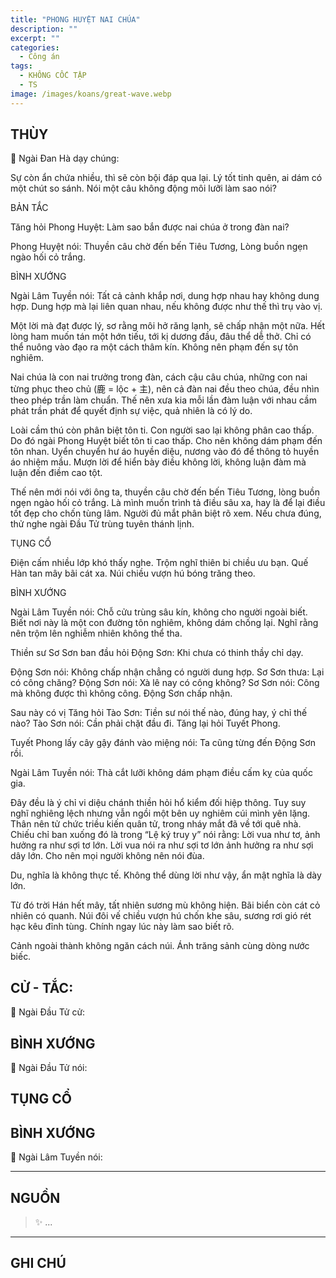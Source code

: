 ```yaml
---
title: "PHONG HUYỆT NAI CHÚA"
description: ""
excerpt: ""
categories:
  - Công án
tags:
  - KHÔNG CỐC TẬP
  - TS 
image: /images/koans/great-wave.webp
---
```


## THÙY

📢 Ngài Đan Hà dạy chúng:

Sự còn ẩn chứa nhiều, thì sẽ còn bội đáp qua lại. Lý tốt tinh quên, ai dám có một chút so sánh. Nói một câu không động môi lưỡi làm sao nói?

BẢN TẮC

Tăng hỏi Phong Huyệt: Làm sao bắn được nai chúa ở trong đàn nai?

Phong Huyệt nói:
Thuyền câu chờ đến bến Tiêu Tương,
Lòng buồn ngẹn ngào hối cỏ trắng.

BÌNH XƯỚNG

Ngài Lâm Tuyền nói: Tất cả cảnh khắp nơi, dung hợp nhau hay không dung hợp. Dung hợp mà lại liên quan nhau, nếu không được như thế thì trụ vào vị.

Một lời mà đạt được lý, sơ rằng môi hở răng lạnh, sẽ chấp nhận một nữa. Hết lòng ham muốn tán một hớn tiếu, tới kị dương đầu, đâu thể dễ thở. Chỉ có thể nuông vào đạo ra một cách thâm kín. Không nên phạm đến sự tôn nghiêm.

Nai chúa là con nai trưởng trong đàn, cách cậu câu chúa, những con nai từng phục theo chủ (鹿 = lộc + 主), nên cả đàn nai đều theo chúa, đều nhìn theo phép trần làm chuẩn. Thế nên xưa kia mỗi lần đàm luận với nhau cầm phát trần phát để quyết định sự việc, quả nhiên là có lý do.

Loài cầm thú còn phân biệt tôn ti. Con người sao lại không phân cao thấp. Do đó ngài Phong Huyệt biết tôn ti cao thấp. Cho nên không dám phạm đến tôn nhan. Uyển chuyển hư áo huyền diệu, nương vào đó để thông tỏ huyền áo nhiệm mầu. Mượn lời để hiển bày điều không lời, không luận đàm mà luận đến điềm cao tột.

Thế nên mới nói với ông ta, thuyền câu chờ đến bến Tiêu Tương, lòng buồn ngẹn ngào hối cỏ trắng. Là mình muốn trình tả điều sâu xa, hay là để lại điều tốt đẹp cho chốn tùng lâm. Người đủ mắt phân biệt rõ xem. Nếu chưa đúng, thử nghe ngài Đầu Tử trùng tuyên thánh lịnh.

TỤNG CỔ

Điện cấm nhiều lớp khó thấy nghe.
Trộm nghĩ thiên bi chiều ưu bạn.
Quế Hàn tan mây bãi cát xa.
Núi chiều vượn hú bóng trăng theo.

BÌNH XƯỚNG

Ngài Lâm Tuyền nói: Chỗ cửu trùng sâu kín, không cho người ngoài biết. Biết nơi này là một con đường tôn nghiêm, không dám chống lại. Nghĩ rằng nên trộm lên nghiễm nhiên không thể tha.

Thiền sư Sơ Sơn ban đầu hỏi Động Sơn: Khi chưa có thinh thầy chỉ dạy.

Động Sơn nói: Không chấp nhận chẳng có người dung hợp.
Sơ Sơn thưa: Lại có công chăng?
Động Sơn nói: Xà lê nay có công không?
Sơ Sơn nói: Công mà không được thì không công.
Động Sơn chấp nhận.

Sau này có vị Tăng hỏi Tào Sơn: Tiền sư nói thế nào, đúng hay, ý chỉ thế nào?
Tào Sơn nói: Cần phải chặt đầu đi.
Tăng lại hỏi Tuyết Phong.

Tuyết Phong lấy cây gậy đánh vào miệng nói: Ta cũng từng đến Động Sơn rồi.

Ngài Lâm Tuyền nói: Thà cắt lưỡi không dám phạm điều cấm kỵ của quốc gia.

Đây đều là ý chỉ vi diệu chánh thiền hỏi hổ kiểm đối hiệp thông. Tuy suy nghĩ nghiêng lệch nhưng vẫn ngồi một bên uy nghiêm cúi mình yên lặng. Thân nên tử chức triều kiến quân tử, trong nháy mắt đã về tới quê nhà. Chiếu chỉ ban xuống đó là trong “Lệ ký truy y” nói rằng: Lời vua như tơ, ảnh hưởng ra như sợi tơ lớn. Lời vua nói ra như sợi tơ lớn ảnh hưởng ra như sợi dây lớn. Cho nên mọi người không nên nói đùa.

Du, nghĩa là không thực tế. Không thể dùng lời như vậy, ẩn mật nghĩa là dày lớn.

Từ đó trời Hán hết mây, tất nhiên sương mù không hiện. Bãi biển còn cát cỏ nhiên có quanh. Núi đôi vế chiều vượn hú chốn khe sâu, sương rơi gió rét hạc kêu đỉnh tùng. Chính ngay lúc này làm sao biết rõ.

Cảnh ngoài thành không ngăn cách núi.
Ánh trăng sảnh cùng dòng nước biếc.

## CỬ - TẮC:

📢 Ngài Đầu Tử cử:

> 

## BÌNH XƯỚNG

📢 Ngài Đầu Tử nói:


## TỤNG CỔ

<blockquote>

</blockquote>

## BÌNH XƯỚNG

📢 Ngài Lâm Tuyền nói:



<hr class="blog-rule" />

## NGUỒN

> ✨ ...

<hr class="blog-rule" />

## GHI CHÚ

[^1]: ⭐️ <a href="/masters/Baizhang-Huaihai" target="_blank">🔗 TS </a>


